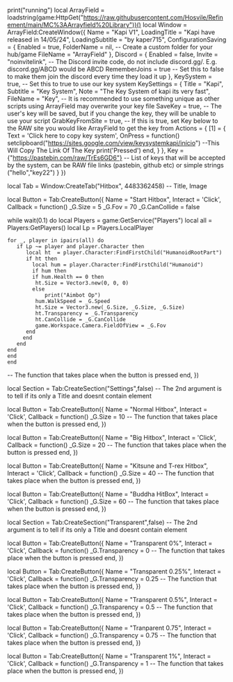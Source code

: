 print("running")
local ArrayField = loadstring(game:HttpGet("https://raw.githubusercontent.com/Hosvile/Refinement/main/MC%3AArrayfield%20Library"))()
local Window = ArrayField:CreateWindow({
   Name = "Kapi V1",
   LoadingTitle = "Kapi have released in 14/05/24",
   LoadingSubtitle = "by kaper715",
   ConfigurationSaving = {
      Enabled = true,
      FolderName = nil, -- Create a custom folder for your hub/game
      FileName = "ArrayField"
   },
   Discord = {
      Enabled = false,
      Invite = "noinvitelink", -- The Discord invite code, do not include discord.gg/. E.g. discord.gg/ABCD would be ABCD
      RememberJoins = true -- Set this to false to make them join the discord every time they load it up
   },
   KeySystem = true, -- Set this to true to use our key system
   KeySettings = {
      Title = "Kapi",
      Subtitle = "Key System",
      Note = "The Key System of kapi its very fast",
      FileName = "Key", -- It is recommended to use something unique as other scripts using ArrayField may overwrite your key file
      SaveKey = true, -- The user's key will be saved, but if you change the key, they will be unable to use your script
      GrabKeyFromSite = true, -- If this is true, set Key below to the RAW site you would like ArrayField to get the key from
      Actions = {
            [1] = {
                Text = 'Click here to copy key system',
                OnPress = function()      setclipboard("https://sites.google.com/view/keysystemkapi/início") --This Will Copy The Link Of The Key
                    print('Pressed')
                end,
                }
            },
      Key = {"https://pastebin.com/raw/TrEs6GD6"} -- List of keys that will be accepted by the system, can be RAW file links (pastebin, github etc) or simple strings ("hello","key22")
   }
})

local Tab = Window:CreateTab("Hitbox", 4483362458) -- Title, Image

local Button = Tab:CreateButton({
   Name = "Start Hitbox",
   Interact = 'Click',
   Callback = function()          _G.Size = 5
              _G.Fov = 70
_G.CanCollide = false

while wait(0.1) do
    local Players = game:GetService("Players")
    local all = Players:GetPlayers()
    local Lp = Players.LocalPlayer
    
    for _, player in ipairs(all) do
       if Lp ~= player and player.Character then
          local ht  = player.Character:FindFirstChild("HumanoidRootPart")
          if ht then
            local hum = player.Character:FindFirstChild("Humanoid")
            if hum then
            if hum.Health == 0 then
             ht.Size = Vector3.new(0, 0, 0)
            else
                print("Aimbot Op")
             hum.WalkSpeed = _G.Speed
             ht.Size = Vector3.new(_G.Size, _G.Size, _G.Size)
             ht.Transparency = _G.Transparency
			 ht.CanCollide = _G.CanCollide
             game.Workspace.Camera.FieldOfView = _G.Fov
          end
         end
       end
    end
    end
    end

   -- The function that takes place when the button is pressed
   end,
})

local Section = Tab:CreateSection("Settings",false) -- The 2nd argument is to tell if its only a Title and doesnt contain element

local Button = Tab:CreateButton({
   Name = "Normal Hitbox",
   Interact = 'Click', 
   Callback = function()              _G.Size = 10
   -- The function that takes place when the button is pressed
   end,
})

local Button = Tab:CreateButton({
   Name = "Big Hitbox",
   Interact = 'Click',
   Callback = function()       _G.Size = 20
   -- The function that takes place when the button is pressed
   end,
})

local Button = Tab:CreateButton({
   Name = "Kitsune and T-rex Hitbox",
   Interact = 'Click',
   Callback = function()       _G.Size = 40
   -- The function that takes place when the button is pressed
   end,
})

local Button = Tab:CreateButton({
   Name = "Buddha HitBox",
   Interact = 'Click',
   Callback = function()        _G.Size = 60
   -- The function that takes place when the button is pressed
   end,
})

local Section = Tab:CreateSection("Transparent",false) -- The 2nd argument is to tell if its only a Title and doesnt contain element

local Button = Tab:CreateButton({
   Name = "Transparent 0%",
   Interact = 'Click',
   Callback = function()           _G.Transparency = 0
   -- The function that takes place when the button is pressed
   end,
})

local Button = Tab:CreateButton({
   Name = "Transparent 0.25%",
   Interact = 'Click',
   Callback = function()            _G.Transparency = 0.25
   -- The function that takes place when the button is pressed
   end,
})

local Button = Tab:CreateButton({
   Name = "Transparent 0.5%",
   Interact = 'Click',
   Callback = function()            _G.Transparency = 0.5
   -- The function that takes place when the button is pressed
   end,
})

local Button = Tab:CreateButton({
   Name = "Tranparent 0.75",
   Interact = 'Click',
   Callback = function()                  _G.Transparency = 0.75
   -- The function that takes place when the button is pressed
   end,
})

local Button = Tab:CreateButton({
   Name = "Transparent 1%",
   Interact = 'Click',
   Callback = function()          _G.Transparency = 1
   -- The function that takes place when the button is pressed
   end,
})

